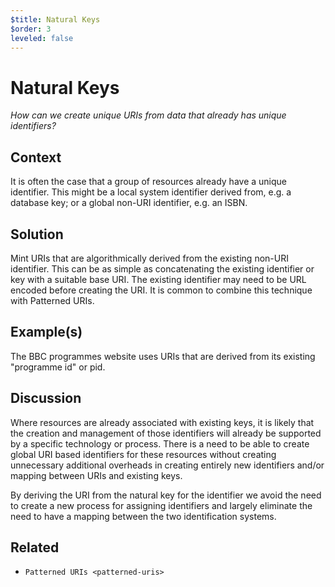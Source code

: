 ```yaml
---
$title: Natural Keys
$order: 3
leveled: false
---
```


# Natural Keys

  *How can we create unique URIs from data that already has unique identifiers?*

## Context

It is often the case that a group of resources already have a unique identifier. This might be a local system identifier derived from, e.g. a database key; or a global non-URI identifier, e.g. an ISBN.

## Solution

Mint URIs that are algorithmically derived from the existing non-URI identifier. This can be as simple as concatenating the existing identifier or key with a suitable base URI. The existing identifier may need to be URL encoded before creating the URI. It is common to combine this technique with Patterned URIs.

## Example(s)

The BBC programmes website uses URIs that are derived from its existing "programme id" or pid.

## Discussion

Where resources are already associated with existing keys, it is likely that the creation and management of those identifiers will already be supported by a specific technology or process. There is a need to be able to create global URI based identifiers for these resources without creating unnecessary additional overheads in creating entirely new identifiers and/or mapping between URIs and existing keys.

By deriving the URI from the natural key for the identifier we avoid the need to create a new process for assigning identifiers and largely eliminate the need to have a mapping between the two identification systems.

## Related

  - `Patterned URIs <patterned-uris>`
